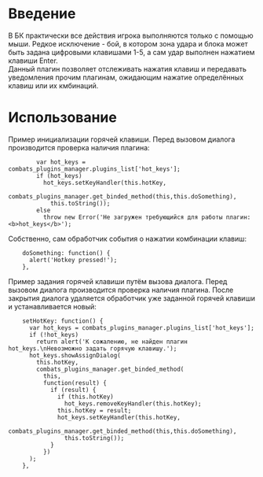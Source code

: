 # Введение #

В БК практически все действия игрока выполняются только с помощью мыши. Редкое исключение - бой, в котором зона удара и блока может быть задана цифровыми клавишами 1-5, а сам удар выполнен нажатием клавиши Enter.<br /> Данный плагин позволяет отслеживать нажатия клавиш и передавать уведомления прочим плагинам, ожидающим нажатие определённых клавиш или их кмбинаций.

# Использование #

Пример инициализации горячей клавиши. Перед вызовом диалога производится проверка наличия плагина:
```
        var hot_keys = combats_plugins_manager.plugins_list['hot_keys'];
        if (hot_keys)
          hot_keys.setKeyHandler(this.hotKey,
            combats_plugins_manager.get_binded_method(this,this.doSomething),
            this.toString());
        else
          throw new Error('Не загружен требующийся для работы плагин: <b>hot_keys</b>');
```

Собственно, сам обработчик события о нажатии комбинации клавиш:
```
    doSomething: function() {
      alert('Hotkey pressed!');
    },
```

Пример задания горячей клавиши путём вызова диалога. Перед вызовом диалога производится проверка наличия плагина. После закрытия диалога удаляется обработчик уже заданной горячей клавиши и устанавливается новый:
```
    setHotKey: function() {
      var hot_keys = combats_plugins_manager.plugins_list['hot_keys'];
      if (!hot_keys)
        return alert('К сожалению, не найден плагин hot_keys.\nНевозможно задать горячую клавишу.');
      hot_keys.showAssignDialog(
        this.hotKey,
        combats_plugins_manager.get_binded_method(
          this,
          function(result) {
            if (result) {
              if (this.hotKey)
                hot_keys.removeKeyHandler(this.hotKey);
              this.hotKey = result;
              hot_keys.setKeyHandler(this.hotKey, 
                combats_plugins_manager.get_binded_method(this,this.doSomething),
                this.toString());
            }
          })
      );
    },
```